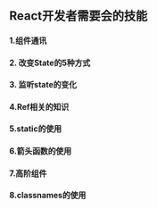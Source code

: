 ## React开发者需要会的技能

#### 1.组件通讯


#### 2. 改变State的5种方式


#### 3. 监听state的变化


#### 4.Ref相关的知识


#### 5.static的使用


#### 6.箭头函数的使用


#### 7.高阶组件


#### 8.classnames的使用